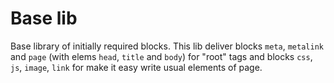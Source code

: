 # Base lib

Base library of initially required blocks. This lib deliver blocks `meta`, `metalink` and `page` (with elems `head`, `title` and `body`) for "root" tags and blocks `css`, `js`, `image`, `link` for make it easy write usual elements of page.
